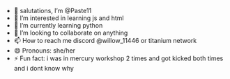 - 👋 salutations, I’m @Paste11
- 👀 I’m interested in learning js and html
- 🌱 I’m currently learning python
- 💞️ I’m looking to collaborate on anything
- 📫 How to reach me discord @willow_11446 or titanium network
- 😄 Pronouns: she/her
- ⚡ Fun fact: i was in mercury workshop 2 times and got kicked both times and i dont know why

<!---
Paste11/Paste11 is a ✨ special ✨ repository because its `README.md` (this file) appears on your GitHub profile.
You can click the Preview link to take a look at your changes.
--->
